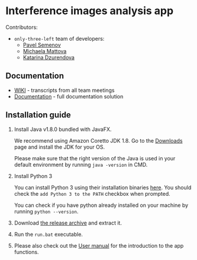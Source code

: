 # Interference images analysis app

Contributors:
* `only-three-left` team of developers:
  * [Pavel Semenov](mailto:semenov1@uniba.sk)
  * [Michaela Mattova](mailto:mattova22@uniba.sk)
  * [Katarina Dzurendova](mailto:dzurendova3@uniba.sk)

## Documentation
* [WIKI](https://github.com/TIS2021-FMFI/interferencia/wiki) - transcripts from all team meetings
* [Documentation](https://github.com/TIS2021-FMFI/interferencia/tree/main/Documentation) - full documentation solution

## Installation guide

1. Install Java v1.8.0 bundled with JavaFX.

   We recommend using Amazon Coretto JDK 1.8. Go to the [Downloads](https://docs.aws.amazon.com/corretto/latest/corretto-8-ug/downloads-list.html) page and install the JDK for your OS.

   Please make sure that the right version of the Java is used in your default environment by running `java -version` in CMD.
2. Install Python 3

   You can install Python 3 using their installation binaries [here](https://www.python.org/downloads/). You should check the `add Python 3 to the PATH` checkbox when prompted.

   You can check if you have python already installed on your machine by running `python --version`.
3. Download [the release archive](https://github.com/TIS2021-FMFI/interferencia/releases/download/v1.0.1-RELEASE/production.zip) and extract it.
4. Run the `run.bat` executable.
5. Please also check out the [User manual](https://github.com/TIS2021-FMFI/interferencia/tree/main/Documentation/UserManual.pdf) for the introduction to the app functions.
